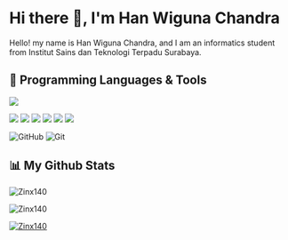 # Hi there 👋, I'm Han Wiguna Chandra
Hello! my name is Han Wiguna Chandra, and I am an informatics student from Institut Sains dan Teknologi Terpadu Surabaya. 

## 🔧 Programming Languages & Tools
<p>
<img src="https://img.shields.io/badge/HTML-e34c26?style=flat&logo=html5&logoColor=white">
    
</p>
<img src="https://img.shields.io/badge/CSS-563d7c?&style=flat&logo=css3&logoColor=white">
<img src="https://img.shields.io/badge/JavaScript-323330?style=flat&logo=javascript&logoColor=F7DF1E">
<img src="https://img.shields.io/badge/Bootstrap-7952B3?style=flat&logo=bootstrap&logoColor=white">
<img src="https://img.shields.io/badge/C-A8B9CC?style=flat&logo=c&logoColor=black">
<img src="https://img.shields.io/badge/C%2B%2B-00599C?style=flat&logo=c%2B%2B&logoColor=white">
<img src="https://img.shields.io/badge/Python-3776AB?style=flat&logo=python&logoColor=white">

![GitHub](https://img.shields.io/badge/github-%23121011.svg?style=for-the-badge&logo=github&logoColor=white)
![Git](https://img.shields.io/badge/git-%23F05033.svg?style=for-the-badge&logo=git&logoColor=white)


## 📊 My Github Stats
<p>
    <img src="https://github-readme-stats.vercel.app/api/top-langs?username=Zinx140&show_icons=true&locale=en&layout=compact" alt="Zinx140" />
</p>
<p>
  <img src="https://github-readme-stats.vercel.app/api?username=Zinx140&show_icons=true&locale=en" alt="Zinx140" />
  <!-- <p><img align="center" src="https://github-readme-streak-stats.herokuapp.com/?user=Bryan-Eka-Santoso" alt="Bryan-Eka-Santoso" /></p> -->
</p>
<p>
  <a href="https://github.com/ryo-ma/github-profile-trophy"><img src="https://github-profile-trophy.vercel.app/?username=Zinx140" alt="Zinx140" /></a>
</p>
<!--
**Zinx140/Zinx140** is a ✨ _special_ ✨ repository because its `README.md` (this file) appears on your GitHub profile.

Here are some ideas to get you started:

- 🔭 I’m currently working on ...
- 🌱 I’m currently learning ...
- 👯 I’m looking to collaborate on ...
- 🤔 I’m looking for help with ...
- 💬 Ask me about ...
- 📫 How to reach me: ...
- 😄 Pronouns: ...
- ⚡ Fun fact: ...
-->

